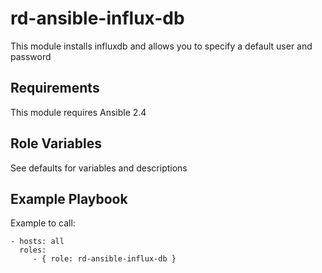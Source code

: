 rd-ansible-influx-db
=========

This module installs influxdb and allows you to specify a default user and password

Requirements
------------

This module requires Ansible 2.4

Role Variables
--------------

See defaults for variables and descriptions

Example Playbook
----------------

Example to call:

    - hosts: all
      roles:
         - { role: rd-ansible-influx-db }
